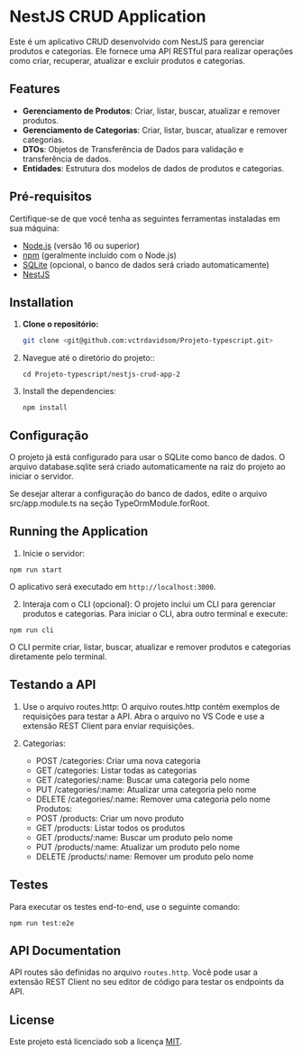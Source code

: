 # NestJS CRUD Application

Este é um aplicativo CRUD desenvolvido com NestJS para gerenciar produtos e categorias. Ele fornece uma API RESTful para realizar operações como criar, recuperar, atualizar e excluir produtos e categorias.

## Features

- **Gerenciamento de Produtos**: Criar, listar, buscar, atualizar e remover produtos.
- **Gerenciamento de Categorias**: Criar, listar, buscar, atualizar e remover categorias.
- **DTOs**: Objetos de Transferência de Dados para validação e transferência de dados.
- **Entidades**: Estrutura dos modelos de dados de produtos e categorias.

## Pré-requisitos

Certifique-se de que você tenha as seguintes ferramentas instaladas em sua máquina:

- [Node.js](https://nodejs.org/) (versão 16 ou superior)
- [npm](https://www.npmjs.com/) (geralmente incluído com o Node.js)
- [SQLite](https://www.sqlite.org/) (opcional, o banco de dados será criado automaticamente)
- [NestJS](https://nestjs.com/)

## Installation

1. **Clone o repositório:**
   ```bash
   git clone <git@github.com:vctrdavidsom/Projeto-typescript.git>
   ```

2. Navegue até o diretório do projeto::
   ```
   cd Projeto-typescript/nestjs-crud-app-2
   ```

3. Install the dependencies:
   ```
   npm install
   ```

## Configuração
O projeto já está configurado para usar o SQLite como banco de dados. O arquivo database.sqlite será criado automaticamente na raiz do projeto ao iniciar o servidor.

Se desejar alterar a configuração do banco de dados, edite o arquivo src/app.module.ts na seção TypeOrmModule.forRoot.

## Running the Application

1. Inicie o servidor:
```
npm run start
```
O aplicativo será executado em `http://localhost:3000`.

2. Interaja com o CLI (opcional): O projeto inclui um CLI para gerenciar produtos e categorias. Para iniciar o CLI, abra outro terminal e execute:
```
npm run cli
```
O CLI permite criar, listar, buscar, atualizar e remover produtos e categorias diretamente pelo terminal.

## Testando a API

1. Use o arquivo routes.http: O arquivo routes.http contém exemplos de requisições para testar a API. Abra o arquivo no VS Code e use a extensão REST Client para enviar requisições.

2. Categorias:
   - POST /categories: Criar uma nova categoria
   - GET /categories: Listar todas as categorias
   - GET /categories/:name: Buscar uma categoria pelo nome
   - PUT /categories/:name: Atualizar uma categoria pelo nome
   - DELETE /categories/:name: Remover uma categoria pelo nome
Produtos:
   - POST /products: Criar um novo produto
   - GET /products: Listar todos os produtos
   - GET /products/:name: Buscar um produto pelo nome
   - PUT /products/:name: Atualizar um produto pelo nome
   - DELETE /products/:name: Remover um produto pelo nome

## Testes
Para executar os testes end-to-end, use o seguinte comando:
```
npm run test:e2e
```

## API Documentation

API routes são definidas no arquivo `routes.http`. Você pode usar a extensão REST Client no seu editor de código para testar os endpoints da API.


## License

Este projeto está licenciado sob a licença [MIT](/LICENSE).
